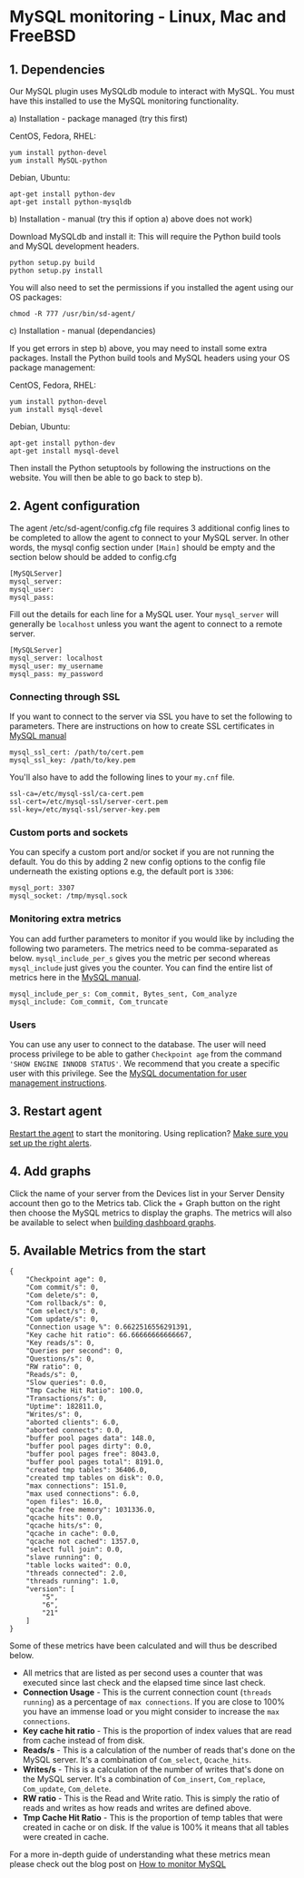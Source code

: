 # MySQL monitoring  - Linux, Mac and FreeBSD

## 1. Dependencies

Our MySQL plugin uses MySQLdb module to interact with MySQL. You must have this installed to use the MySQL monitoring functionality.

a) Installation - package managed (try this first)

CentOS, Fedora, RHEL:

    yum install python-devel
    yum install MySQL-python

Debian, Ubuntu:

    apt-get install python-dev
    apt-get install python-mysqldb

b) Installation - manual (try this if option a) above does not work)

Download MySQLdb and install it: This will require the Python build tools and MySQL development headers.

    python setup.py build
    python setup.py install

You will also need to set the permissions if you installed the agent using our OS packages: 

    chmod -R 777 /usr/bin/sd-agent/

c) Installation - manual (dependancies)

If you get errors in step b) above, you may need to install some extra packages. Install the Python build tools and MySQL headers using your OS package management:

CentOS, Fedora, RHEL:

    yum install python-devel
    yum install mysql-devel

Debian, Ubuntu:

    apt-get install python-dev
    apt-get install mysql-devel
Then install the Python setuptools by following the instructions on the website. You will then be able to go back to step b).


## 2. Agent configuration

The agent /etc/sd-agent/config.cfg file requires 3 additional config lines to be completed to allow the agent to connect to your MySQL server. In other words, the mysql config section under `[Main]` should be empty and the section below should be added to config.cfg

    [MySQLServer]
    mysql_server:
    mysql_user:
    mysql_pass:

Fill out the details for each line for a MySQL user. Your `mysql_server` will generally be `localhost` unless you want the agent to connect to a remote server.

    [MySQLServer]
    mysql_server: localhost
    mysql_user: my_username
    mysql_pass: my_password

### Connecting through SSL
If you want to connect to the server via SSL you have to set the following to parameters. There are instructions on how to create SSL certificates in [MySQL manual](http://dev.mysql.com/doc/refman/5.5/en/creating-ssl-certs.html)
    
    mysql_ssl_cert: /path/to/cert.pem
    mysql_ssl_key: /path/to/key.pem

You'll also have to add the following lines to your `my.cnf` file.
    
    ssl-ca=/etc/mysql-ssl/ca-cert.pem
    ssl-cert=/etc/mysql-ssl/server-cert.pem
    ssl-key=/etc/mysql-ssl/server-key.pem

### Custom ports and sockets
You can specify a custom port and/or socket if you are not running the default. You do this by adding 2 new config options to the config file underneath the existing options e.g, the default port is `3306`: 

    mysql_port: 3307
    mysql_socket: /tmp/mysql.sock

### Monitoring extra metrics
You can add further parameters to monitor if you would like by including the following two parameters. The metrics need to be comma-separated as below. `mysql_include_per_s` gives you the metric per second whereas `mysql_include` just gives you the counter. You can find the entire list of metrics here in the [MySQL manual](http://dev.mysql.com/doc/refman/5.1/en/server-status-variables.html#statvar_Slow_queries).

    mysql_include_per_s: Com_commit, Bytes_sent, Com_analyze
    mysql_include: Com_commit, Com_truncate

### Users

You can use any user to connect to the database. The user will need process privilege to be able to gather `Checkpoint age` from the command `'SHOW ENGINE INNODB STATUS'`. We recommend that you create a specific user with this privilege. See the [MySQL documentation for user management instructions](http://dev.mysql.com/doc/refman/5.1/en/user-account-management.html).


## 3. Restart agent

[Restart the agent](https://serverdensity.zendesk.com/hc/en-us/articles/201008977-Restarting-the-agent) to start the monitoring. Using replication? [Make sure you set up the right alerts](http://support.serverdensity.com/hc/en-us/articles/201179067-MySQL-replication-monitoring).

## 4. Add graphs

Click the name of your server from the Devices list in your Server Density account then go to the Metrics tab. Click the + Graph button on the right then choose the MySQL metrics to display the graphs. The metrics will also be available to select when [building dashboard graphs](https://support.serverdensity.com/hc/en-us/articles/201895006-Dashboard-graphs).

## 5. Available Metrics from the start

    {
        "Checkpoint age": 0,
        "Com commit/s": 0,
        "Com delete/s": 0,
        "Com rollback/s": 0,
        "Com select/s": 0,
        "Com update/s": 0,
        "Connection usage %": 0.6622516556291391,
        "Key cache hit ratio": 66.66666666666667,
        "Key reads/s": 0,
        "Queries per second": 0,
        "Questions/s": 0,
        "RW ratio": 0,
        "Reads/s": 0,
        "Slow queries": 0.0,
        "Tmp Cache Hit Ratio": 100.0,
        "Transactions/s": 0,
        "Uptime": 182811.0,
        "Writes/s": 0,
        "aborted clients": 6.0,
        "aborted connects": 0.0,
        "buffer pool pages data": 148.0,
        "buffer pool pages dirty": 0.0,
        "buffer pool pages free": 8043.0,
        "buffer pool pages total": 8191.0,
        "created tmp tables": 36406.0,
        "created tmp tables on disk": 0.0,
        "max connections": 151.0,
        "max used connections": 6.0,
        "open files": 16.0,
        "qcache free memory": 1031336.0,
        "qcache hits": 0.0,
        "qcache hits/s": 0,
        "qcache in cache": 0.0,
        "qcache not cached": 1357.0,
        "select full join": 0.0,
        "slave running": 0,
        "table locks waited": 0.0,
        "threads connected": 2.0,
        "threads running": 1.0,
        "version": [
            "5",
            "6",
            "21"
        ]
    }

Some of these metrics have been calculated and will thus be described below. 

* All metrics that are listed as per second uses a counter that was executed since last check and the elapsed time since last check. 
*  **Connection Usage** - This is the current connection count (`threads running`) as a percentage of `max connections`. If you are close to 100% you have an immense load or you might consider to increase the `max connections`.
*  **Key cache hit ratio** - This is the proportion of index values that are read from cache instead of from disk. 
*  **Reads/s** - This is a calculation of the number of reads that's done on the MySQL server. It's a combination of `Com_select`, `Qcache_hits`.
*  **Writes/s** - This is a calculation of the number of writes that's done on the MySQL server. It's a combination of `Com_insert`, `Com_replace`, `Com_update`, `Com_delete`.
*  **RW ratio** - This is the Read and Write ratio. This is simply the ratio of reads and writes as how reads and writes are defined above.
*  **Tmp Cache Hit Ratio** - This is the proportion of temp tables that were created in cache or on disk. If the value is 100% it means that all tables were created in cache.

For a more in-depth guide of understanding what these metrics mean please check out the blog post on [How to monitor MySQL](#)
